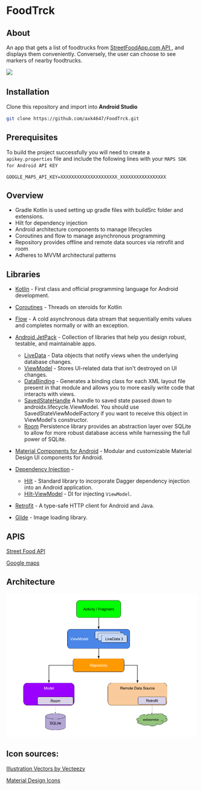# FoodTrck


## About
An app that gets a list of foodtrucks from <a href="https://streetfoodapp.com/api"> StreetFoodApp.com API </a>, and displays them conveniently. Conversely, the user can choose to see markers of nearby foodtrucks. 

<img src="./docs/demo.gif"/> 

## Installation
Clone this repository and import into **Android Studio**
```bash
git clone https://github.com/axk4647/FoodTrck.git
```

## Prerequisites 

To build the project successfully you will need to create a ```apikey.properties``` file and include the following lines with your ```MAPS SDK for Android API KEY``` 
```
GOOGLE_MAPS_API_KEY=XXXXXXXXXXXXXXXXXXXXX_XXXXXXXXXXXXXXXXX
```

## Overview
* Gradle Kotlin is used setting up gradle files with buildSrc folder and extensions.
* Hilt for dependency injection
* Android architecture components to manage lifecycles
* Coroutines and flow to manage asynchronous programming
* Repository provides offline and remote data sources via retrofit and room 
* Adheres to MVVM architectural patterns


## Libraries 
* [Kotlin](https://kotlinlang.org/) - First class and official programming language for Android development.

* [Coroutines](https://kotlinlang.org/docs/reference/coroutines-overview.html) - Threads on steroids for Kotlin
* [Flow](https://kotlin.github.io/kotlinx.coroutines/kotlinx-coroutines-core/kotlinx.coroutines.flow/-flow/) - A cold asynchronous data stream that sequentially emits values and completes normally or with an exception.
* [Android JetPack](https://developer.android.com/jetpack) - Collection of libraries that help you design robust, testable, and maintainable apps.
  * [LiveData](https://developer.android.com/topic/libraries/architecture/livedata) - Data objects that notify views when the underlying database changes.
  * [ViewModel](https://developer.android.com/topic/libraries/architecture/viewmodel) - Stores UI-related data that isn't destroyed on UI changes.
  * [DataBinding](https://developer.android.com/topic/libraries/data-binding) - Generates a binding class for each XML layout file present in that module and allows you to more easily write code that interacts with views.
  * [SavedStateHandle](https://developer.android.com/reference/androidx/lifecycle/SavedStateHandle) A handle to saved state passed down to androidx.lifecycle.ViewModel. You should use SavedStateViewModelFactory if you want to receive this object in ViewModel's constructor.
  * [Room](https://developer.android.google.cn/jetpack/androidx/releases/room) Persistence library provides an abstraction layer over SQLite to allow for more robust database access while harnessing the full power of SQLite.
* [Material Components for Android](https://github.com/material-components/material-components-android) - Modular and customizable Material Design UI components for Android.
* [Dependency Injection](https://developer.android.com/training/dependency-injection) -
  * [Hilt](https://dagger.dev/hilt/) - Standard library to incorporate Dagger dependency injection into an Android application.
  * [Hilt-ViewModel](https://developer.android.com/training/dependency-injection/hilt-jetpack) - DI for injecting `ViewModel`.
* [Retrofit](https://square.github.io/retrofit/) - A type-safe HTTP client for Android and Java.
* [Glide](https://github.com/bumptech/glide) - Image loading library.

## APIS
<a href="https://streetfoodapp.com/api">Street Food API</a>

<a href="https://developers.google.com/maps/documentation/android-sdk/overview"> Google maps</a>

## Architecture

<img src="./docs/mvvm.png"/>

## Icon sources:

<a href="https://www.vecteezy.com/free-vector/illustration">Illustration Vectors by Vecteezy</a>

<a href="https://materialdesignicons.com/">Material Design Icons </a>

